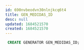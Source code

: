 ```yaml
---
id: 690nvbeodvn30nlnjkcq6t4
title: GEN_MEDIDAS_ID
desc: null
updated: 1684521570
created: 1684521570
---
```



```sql
 CREATE GENERATOR GEN_MEDIDAS_ID;
```
